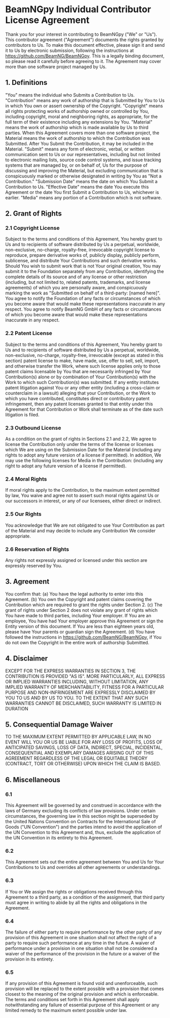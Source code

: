 # BeamNGpy Individual Contributor License Agreement
Thank you for your interest in contributing to BeamNGpy ("We" or "Us").
This contributor agreement ("Agreement") documents the rights granted by contributors to Us.
To make this document effective, please sign it and send it to Us by electronic submission, following the instructions at https://github.com/BeamNG/BeamNGpy.
This is a legally binding document, so please read it carefully before agreeing to it.
The Agreement may cover more than one software project managed by Us.

## 1. Definitions
"You" means the individual who Submits a Contribution to Us.
"Contribution" means any work of authorship that is Submitted by You to Us in which You own or assert ownership of the Copyright.
"Copyright" means all rights protecting works of authorship owned or controlled by You, including copyright, moral and neighboring rights, as appropriate, for the full term of their existence including any extensions by You.
"Material" means the work of authorship which is made available by Us to third parties.
When this Agreement covers more than one software project, the Material means the work of authorship to which the Contribution was Submitted.
After You Submit the Contribution, it may be included in the Material.
"Submit"  means any form of electronic, verbal, or written communication sent to Us or our representatives, including but not limited to electronic mailing lists, source code control systems, and issue tracking systems that are managed by, or on behalf of, Us for the purpose of discussing and improving the Material, but excluding communication that is conspicuously marked or
otherwise designated in writing by You as "Not a Contribution."
"Submission Date" means the date on which You Submit a Contribution to Us.
"Effective Date" means the date You execute this Agreement or the date You first Submit a Contribution to Us, whichever is earlier.
"Media" means any portion of a Contribution which is not software.

## 2. Grant of Rights
### 2.1 Copyright License
Subject to the terms and conditions of this Agreement, You hereby grant to Us and to recipients of software distributed by Us a perpetual, worldwide, non-exclusive, no-charge, royalty-free, irrevocable copyright license to reproduce, prepare derivative works of, publicly display, publicly perform, sublicense, and distribute Your Contributions and such derivative works.
Should You wish to submit work that is not Your original creation,  You may submit it to the Foundation separately from any Contribution, identifying the complete details of its source and of any license or other restriction (including, but not limited to, related patents, trademarks, and license agreements) of which you are personally aware, and conspicuously marking the work as "Submitted on behalf of a third-party: [named here]".
You agree to notify the Foundation of any facts or circumstances of which you become aware that would make these representations inaccurate in any respect.
You agree to notify BeamNG GmbH of any facts or circumstances of which you become aware that would make these representations inaccurate in any respect.
### 2.2 Patent License
Subject to the terms and conditions of this Agreement, You hereby grant to Us and to recipients of software distributed by Us a perpetual, worldwide, non-exclusive, no-charge, royalty-free, irrevocable (except as stated in this section) patent license to make, have made, use, offer to sell, sell, import, and otherwise transfer the Work, where such license applies only to those patent claims licensable by You that are necessarily infringed by Your Contribution(s) alone or by combination of Your Contribution(s) with the Work to which such Contribution(s) was submitted.
If any entity institutes patent litigation against You or any other entity (including a cross-claim or counterclaim in a lawsuit) alleging that your Contribution, or the Work to which you have contributed, constitutes direct or contributory patent infringement, then any patent licenses granted to that entity under this Agreement for that Contribution or Work shall terminate as of the date such litigation is filed.
### 2.3 Outbound License
As a condition on the grant of rights in Sections 2.1 and 2.2, We agree to license the Contribution only under the terms of the license or licenses which We are using on the Submission Date for the Material (including any rights to adopt any future version of a license if permitted).
In addition, We may use the following licenses for Media in the Contribution:  (including any right to adopt any future version of a license if permitted).
### 2.4 Moral Rights
If moral rights apply to the Contribution, to the maximum extent permitted by law, You waive and agree not to assert such moral rights against Us or our successors in interest, or any of our licensees, either direct or indirect.
### 2.5 Our Rights
You acknowledge that We are not obligated to use Your Contribution as part of the Material and may decide to include any Contribution We consider appropriate.
### 2.6 Reservation of Rights
Any rights not expressly assigned or licensed under this section are expressly reserved by You.
## 3. Agreement
You confirm that:
(a) You have the legal authority to enter into this Agreement.
(b) You own the Copyright and patent claims covering the Contribution which are required to grant the rights under Section 2.
(c) The grant of rights under Section 2 does not violate any grant of rights which You have made to third parties, including Your employer.
If You are an employee, You have had Your employer approve this Agreement or sign the Entity version of this document.
If You are less than eighteen years old, please have Your parents or guardian sign the Agreement.
(d) You have followed the instructions in https://github.com/BeamNG/BeamNGpy, if You do not own the Copyright in the entire work of authorship Submitted.
## 4. Disclaimer
EXCEPT FOR THE EXPRESS WARRANTIES IN SECTION 3, THE CONTRIBUTION IS PROVIDED "AS IS".
MORE PARTICULARLY, ALL EXPRESS OR IMPLIED WARRANTIES INCLUDING, WITHOUT LIMITATION, ANY IMPLIED WARRANTY OF MERCHANTABILITY, FITNESS FOR A PARTICULAR PURPOSE AND NON-INFRINGEMENT ARE EXPRESSLY DISCLAIMED BY YOU TO US AND BY US TO YOU.
TO THE EXTENT THAT ANY SUCH WARRANTIES CANNOT BE DISCLAIMED, SUCH WARRANTY IS LIMITED IN DURATION
## 5. Consequential Damage Waiver
TO THE MAXIMUM EXTENT PERMITTED BY APPLICABLE LAW, IN NO EVENT WILL YOU OR US BE LIABLE FOR ANY LOSS OF PROFITS, LOSS OF ANTICIPATED SAVINGS, LOSS OF DATA, INDIRECT, SPECIAL, INCIDENTAL, CONSEQUENTIAL AND EXEMPLARY DAMAGES ARISING OUT OF THIS AGREEMENT REGARDLESS OF THE LEGAL OR EQUITABLE THEORY (CONTRACT, TORT OR OTHERWISE) UPON WHICH THE CLAIM IS BASED.
## 6. Miscellaneous
### 6.1
This Agreement will be governed by and construed in accordance with the laws of Germany excluding its conflicts of law provisions.
Under certain circumstances, the governing law in this section might be superseded by the United Nations Convention on Contracts for the International Sale of Goods ("UN Convention") and the parties intend to avoid the application of the UN Convention to
this Agreement and, thus, exclude the application of the UN Convention in its entirety to this Agreement.
### 6.2
This Agreement sets out the entire agreement between You and Us for Your Contributions to Us and overrides all other agreements or understandings.
### 6.3
If You or We assign the rights or obligations received through this Agreement to a third party, as a condition of the assignment, that third party must agree in writing to abide by all the rights and obligations in the Agreement.
### 6.4
The failure of either party to require performance by the other party of any provision of this Agreement in one situation shall not affect the right of a party to require such performance at any time in the future.
A waiver of performance under a provision in one situation shall not be considered a waiver of the performance of the provision in the future or a waiver of the provision in its entirety.
### 6.5
If any provision of this Agreement is found void and unenforceable, such provision will be replaced to the extent possible with a provision that comes closest to the meaning of the original provision and which is enforceable.
The terms and conditions set forth in this Agreement shall apply notwithstanding any failure of essential purpose of this Agreement or any limited remedy to the maximum extent possible under law.